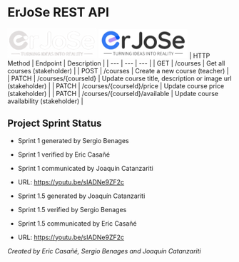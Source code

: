 # ErJoSe REST API
![ErJoSe dark logo](./erjose-dark-logo.png#gh-dark-mode-only)
![ErJoSe light logo](./erjose-light-logo.png#gh-light-mode-only)
| HTTP Method | Endpoint | Description |
| --- | --- | --- |
| GET | /courses | Get all courses (stakeholder) |
| POST | /courses | Create a new course (teacher) |
| PATCH | /courses/{courseId} | Update course title, description or image url (stakeholder) |
| PATCH | /courses/{courseId}/price | Update course price (stakeholder) |
| PATCH | /courses/{courseId}/available | Update course availability (stakeholder) |

## Project Sprint Status
- Sprint 1 generated by Sergio Benages
- Sprint 1 verified by Eric Casañé
- Sprint 1 communicated by Joaquín Catanzariti
- URL: https://youtu.be/sIADNe9ZF2c

- Sprint 1.5 generated by Joaquín Catanzariti
- Sprint 1.5 verified by Sergio Benages
- Sprint 1.5 communicated by Eric Casañé
- URL: https://youtu.be/sIADNe9ZF2c

*Created by Eric Casañé, Sergio Benages and Joaquín Catanzariti*
